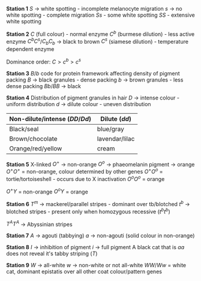 **Station 1**
$S$ -> white spotting - incomplete melanocyte migration
$s$ -> no white spotting - complete migration
$Ss$ - some white spotting
$SS$ - extensive white spotting

**Station 2**
$C$ (full colour) - normal enzyme
$C^{b}$ (burmese dilution) - less active enzyme
	$C^{b}C^{s}$/$C_{b}C_{b}$ -> black to brown
$C^{s}$ (siamese dilution) - temperature dependent enzyme

Dominance order: $C > c^{b} > c^{s}$


**Station 3**
$B/b$ code for protein framework affecting density of pigment packing
$B$ -> black granules - dense packing
$b$ -> brown granules - less dense packing
$Bb/BB$ -> black


**Station 4**
Distribution of pigment granules in hair
$D$ -> intense colour - uniform distribution
$d$ -> dilute colour - uneven distribution

| Non-dilute/intense ($DD/Dd$) | Dilute ($dd$)  |
| ---------------------------- | -------------- |
| Black/seal                   | blue/gray      |
| Brown/chocolate              | lavendar/lilac |
| Orange/red/yellow            | cream          |



**Station 5**
X-linked
$O^{+}$ -> non-orange
$O^{o}$ -> phaeomelanin pigment -> orange
$O^{+} O^{+}$ = non-orange, colour determined by other genes
$O^{+} O^{o}$ = tortie/tortoiseshell - occurs due to X inactivation
$O^{o} O^{o}$ = orange

$O^{+} Y$ = non-orange
$O^{o} Y$ = orange


**Station 6**
$T^{m}$ -> mackerel/parallel stripes - dominant over tb/blotched
$t^{b}$ -> blotched stripes - present only when homozygous recessive ($t^{b} t^{b}$)

$T^{A}T^{A}$ -> Abyssinian stripes


**Station 7**
$A$ -> agouti (tabbying)
$a$ -> non-agouti (solid colour in non-orange)


**Station 8**
$I$ -> inhibition of pigment
$i$ -> full pigment
A black cat that is $aa$ does not reveal it's tabby striping ($T$)


**Station 9**
$W$ -> all-white
$w$ -> non-white or not all-white
$WW/Ww$ = white cat, dominant epistatis over all other coat colour/pattern genes




